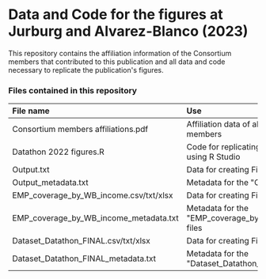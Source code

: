 # Data and Code for the figures at Jurburg and Alvarez-Blanco (2023)

This repository contains the affiliation information of the Consortium members that contributed to this publication and all data and code necessary to replicate the publication's figures.

### Files contained in this repository

| File name  | Use|
| :------------- |:-------------|
| Consortium members affiliations.pdf| Affiliation data of all Consortium members|
| Datathon 2022 figures.R| Code for replicating the figures using R Studio|
| Output.txt| Data for creating Figure 1a|
| Output_metadata.txt| Metadata for the "Output" file|
| EMP_coverage_by_WB_income.csv/txt/xlsx|Data for creating Figure 1b|
| EMP_coverage_by_WB_income_metadata.txt| Metadata for the "EMP_coverage_by_WB_income" files|
| Dataset_Datathon_FINAL.csv/txt/xlsx| Data for creating Figures 2b|
| Dataset_Datathon_FINAL_metadata.txt| Metadata for the "Dataset_Datathon_FINAL" files|
